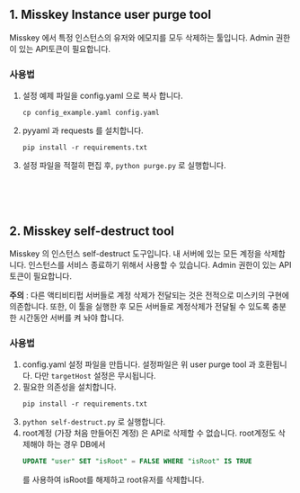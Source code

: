 ## 1. Misskey Instance user purge tool 

Misskey 에서 특정 인스턴스의 유저와 에모지를 모두 삭제하는 툴입니다. Admin 권한이 있는 API토큰이 필요합니다. 

### 사용법 

1. 설정 예제 파일을 config.yaml 으로 복사 합니다. 
    ```commandline
    cp config_example.yaml config.yaml
    ```
2. pyyaml 과 requests 를 설치합니다.
    ```commandline
    pip install -r requirements.txt
    ```
3. 설정 파일을 적절히 편집 후, `python purge.py` 로 실행합니다. 

<br><br><br>

## 2. Misskey self-destruct tool

Misskey 의 인스턴스 self-destruct 도구입니다. 내 서버에 있는 모든 계정을 삭제합니다.  인스턴스를 서비스 종료하기 위해서 사용할 수 있습니다.  Admin 권한이 있는 API토큰이 필요합니다.  
  
**주의** : 다른 액티비티펍 서버들로 계정 삭제가 전달되는 것은 전적으로 미스키의 구현에 의존합니다. 또한, 이 툴을 실행한 후 모든 서버들로 계정삭제가 전달될 수 있도록 충분한 시간동안 서버를 켜 놔야 합니다.  


### 사용법

1. config.yaml 설정 파일을 만듭니다. 설정파일은 위 user purge tool 과 호환됩니다. 다만 `targetHost` 설정은 무시됩니다. 
2. 필요한 의존성을 설치합니다.
    ```commandline
    pip install -r requirements.txt
    ```
3. `python self-destruct.py` 로 실행합니다. 
4. root계정 (가장 처음 만들어진 계정) 은 API로 삭제할 수 없습니다. root계정도 삭제해야 하는 경우 DB에서
    ```sql
    UPDATE "user" SET "isRoot" = FALSE WHERE "isRoot" IS TRUE
    ```
    를 사용하여 isRoot를 해제하고 root유저를 삭제합니다. 